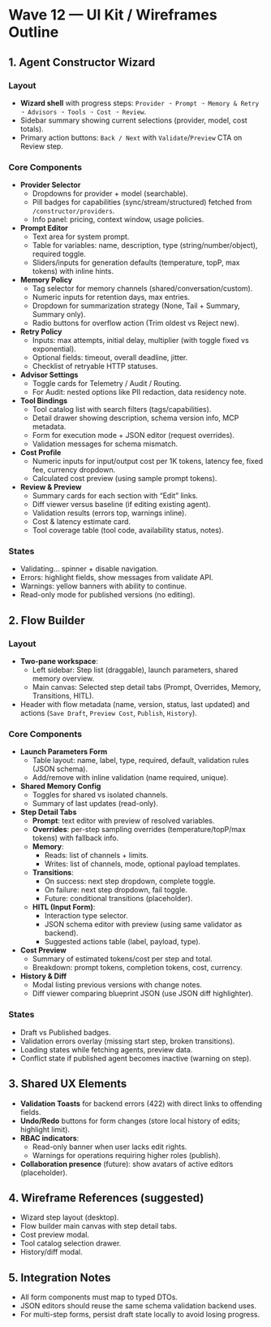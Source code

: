 # Wave 12 — UI Kit / Wireframes Outline

## 1. Agent Constructor Wizard

### Layout
- **Wizard shell** with progress steps: `Provider ➝ Prompt ➝ Memory & Retry ➝ Advisors ➝ Tools ➝ Cost ➝ Review`.
- Sidebar summary showing current selections (provider, model, cost totals).
- Primary action buttons: `Back / Next` with `Validate`/`Preview` CTA on Review step.

### Core Components
- **Provider Selector**
  - Dropdowns for provider + model (searchable).
  - Pill badges for capabilities (sync/stream/structured) fetched from `/constructor/providers`.
  - Info panel: pricing, context window, usage policies.
- **Prompt Editor**
  - Text area for system prompt.
  - Table for variables: name, description, type (string/number/object), required toggle.
  - Sliders/inputs for generation defaults (temperature, topP, max tokens) with inline hints.
- **Memory Policy**
  - Tag selector for memory channels (shared/conversation/custom).
  - Numeric inputs for retention days, max entries.
  - Dropdown for summarization strategy (None, Tail + Summary, Summary only).
  - Radio buttons for overflow action (Trim oldest vs Reject new).
- **Retry Policy**
  - Inputs: max attempts, initial delay, multiplier (with toggle fixed vs exponential).
  - Optional fields: timeout, overall deadline, jitter.
  - Checklist of retryable HTTP statuses.
- **Advisor Settings**
  - Toggle cards for Telemetry / Audit / Routing.
  - For Audit: nested options like PII redaction, data residency note.
- **Tool Bindings**
  - Tool catalog list with search filters (tags/capabilities).
  - Detail drawer showing description, schema version info, MCP metadata.
  - Form for execution mode + JSON editor (request overrides).
  - Validation messages for schema mismatch.
- **Cost Profile**
  - Numeric inputs for input/output cost per 1K tokens, latency fee, fixed fee, currency dropdown.
  - Calculated cost preview (using sample prompt tokens).
- **Review & Preview**
  - Summary cards for each section with “Edit” links.
  - Diff viewer versus baseline (if editing existing agent).
  - Validation results (errors top, warnings inline).
  - Cost & latency estimate card.
  - Tool coverage table (tool code, availability status, notes).

### States
- Validating… spinner + disable navigation.
- Errors: highlight fields, show messages from validate API.
- Warnings: yellow banners with ability to continue.
- Read-only mode for published versions (no editing).

## 2. Flow Builder

### Layout
- **Two-pane workspace**:
  - Left sidebar: Step list (draggable), launch parameters, shared memory overview.
  - Main canvas: Selected step detail tabs (Prompt, Overrides, Memory, Transitions, HITL).
- Header with flow metadata (name, version, status, last updated) and actions (`Save Draft`, `Preview Cost`, `Publish`, `History`).

### Core Components
- **Launch Parameters Form**
  - Table layout: name, label, type, required, default, validation rules (JSON schema).
  - Add/remove with inline validation (name required, unique).
- **Shared Memory Config**
  - Toggles for shared vs isolated channels.
  - Summary of last updates (read-only).
- **Step Detail Tabs**
  - **Prompt**: text editor with preview of resolved variables.
  - **Overrides**: per-step sampling overrides (temperature/topP/max tokens) with fallback info.
  - **Memory**:
    - Reads: list of channels + limits.
    - Writes: list of channels, mode, optional payload templates.
  - **Transitions**:
    - On success: next step dropdown, complete toggle.
    - On failure: next step dropdown, fail toggle.
    - Future: conditional transitions (placeholder).
  - **HITL (Input Form)**:
    - Interaction type selector.
    - JSON schema editor with preview (using same validator as backend).
    - Suggested actions table (label, payload, type).
- **Cost Preview**
  - Summary of estimated tokens/cost per step and total.
  - Breakdown: prompt tokens, completion tokens, cost, currency.
- **History & Diff**
  - Modal listing previous versions with change notes.
  - Diff viewer comparing blueprint JSON (use JSON diff highlighter).

### States
- Draft vs Published badges.
- Validation errors overlay (missing start step, broken transitions).
- Loading states while fetching agents, preview data.
- Conflict state if published agent becomes inactive (warning on step).

## 3. Shared UX Elements

- **Validation Toasts** for backend errors (422) with direct links to offending fields.
- **Undo/Redo** buttons for form changes (store local history of edits; highlight limit).
- **RBAC indicators**:
  - Read-only banner when user lacks edit rights.
  - Warnings for operations requiring higher roles (publish).
- **Collaboration presence** (future): show avatars of active editors (placeholder).

## 4. Wireframe References (suggested)

- Wizard step layout (desktop).
- Flow builder main canvas with step detail tabs.
- Cost preview modal.
- Tool catalog selection drawer.
- History/diff modal.

## 5. Integration Notes

- All form components must map to typed DTOs.
- JSON editors should reuse the same schema validation backend uses.
- For multi-step forms, persist draft state locally to avoid losing progress.

